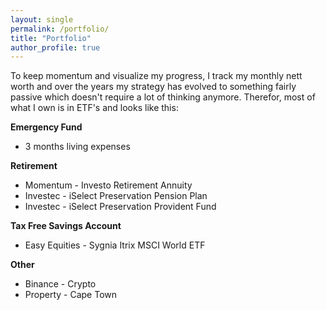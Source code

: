 ```yaml
---
layout: single
permalink: /portfolio/
title: "Portfolio"
author_profile: true
---
```


To keep momentum and visualize my progress, I track my monthly nett worth and over the years my strategy has evolved to something fairly passive which doesn't require a lot of thinking anymore. Therefor, most of what I own is in ETF's and looks like this:

<html lang="en-US">
<body>
<div id="piechart"></div>
<script type="text/javascript" src="https://www.gstatic.com/charts/loader.js"></script>
<script type="text/javascript">
// Load google charts
google.charts.load('current', {'packages':['corechart']});
google.charts.setOnLoadCallback(drawChart);

// Draw the chart and set the chart values
function drawChart() {
  var data = google.visualization.arrayToDataTable([
  ['Fund', 'Percentage'],
  ['Easy Equities - Sygnia Itrix MSCI World ETF', 4.94%],
  ['Momentum - Investo Retirement Annuity', 13.80],
  ['Investec - iSelect Preservation Pension Plan', 19.30],
  ['Investec - iSelect Preservation Provident Fund', 4.04],
  ['Seapoint Property', 8]
  ['Emergency Fund', 2.19]
  ['Crypto',  0.28]

]);

  // Optional; add a title and set the width and height of the chart
  var options = {'title':'My Average Day', 'width':550, 'height':400};

  // Display the chart inside the <div> element with id="piechart"
  var chart = new google.visualization.PieChart(document.getElementById('piechart'));
  chart.draw(data, options);
}
</script>
</body>
</html>


**Emergency Fund** 
* 3 months living expenses

**Retirement** 
* Momentum - Investo Retirement Annuity
* Investec - iSelect Preservation Pension Plan
* Investec - iSelect Preservation Provident Fund

**Tax Free Savings Account** 
* Easy Equities - Sygnia Itrix MSCI World ETF

**Other**
* Binance - Crypto 
* Property - Cape Town 


